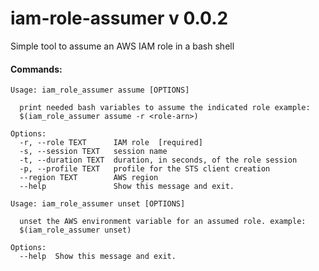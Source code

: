 # iam-role-assumer v 0.0.2
Simple tool to assume an AWS IAM role in a bash shell


#### Commands:

```
Usage: iam_role_assumer assume [OPTIONS]

  print needed bash variables to assume the indicated role example:
  $(iam_role_assumer assume -r <role-arn>)

Options:
  -r, --role TEXT      IAM role  [required]
  -s, --session TEXT   session name
  -t, --duration TEXT  duration, in seconds, of the role session
  -p, --profile TEXT   profile for the STS client creation
  --region TEXT        AWS region
  --help               Show this message and exit.
```


```
Usage: iam_role_assumer unset [OPTIONS]

  unset the AWS environment variable for an assumed role. example:
  $(iam_role_assumer unset)

Options:
  --help  Show this message and exit.
```
